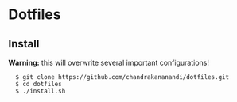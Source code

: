 # Dotfiles

## Install

**Warning:** this will overwrite several important configurations!

```
  $ git clone https://github.com/chandrakananandi/dotfiles.git
  $ cd dotfiles
  $ ./install.sh
```

